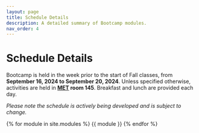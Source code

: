 ```yaml
---
layout: page
title: Schedule Details
description: A detailed summary of Bootcamp modules.
nav_order: 4
---
```


# Schedule Details

Bootcamp is held in the week prior to the start of Fall classes, from **September 16, 2024 to September 20, 2024**. Unless specified otherwise, activities are held in **[MET](https://goo.gl/maps/eXQLH5v2zcRU8f8P8) room 145**. Breakfast and lunch are provided each day.

*Please note the schedule is actively being developed and is subject to change.*

{% for module in site.modules %}
{{ module }}
{% endfor %}
